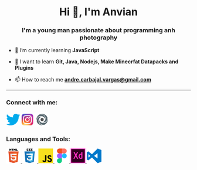 <h1 align="center">Hi 👋, I'm Anvian</h1>
<h3 align="center">I'm a young man passionate about programming anh photography</h3>

- 🌱 I’m currently learning **JavaScript**

- 📖 I want to learn **Git, Java, Nodejs, Make Minecrfat Datapacks and Plugins**

- 📫 How to reach me **andre.carbajal.vargas@gmail.com**

---

<h3 align="left">Connect with me:</h3>
<p align="left">
<a href="https://twitter.com/carbajal_andre" target="blank"><img align="center" src="icons/twitter.png" alt="carbajal_andre" style="max-width:100%;" /></a>
<a href="https://instagram.com/andre_alejandro23" target="blank"><img align="center" src="icons/instagram.png" alt="andre_alejandro23" style="max-width:100%;" /></a>
<a href="https://replit.com/@anvian/" target="blank"><img align="center" src="icons/replit.png" alt="andre_alejandro23" width="40" height="40" /></a>
</p>

<h3 align="left">Languages and Tools:</h3>
<p align="left"> 
<a href="https://www.w3.org/html/" target="_blank"> <img src="icons/html5.svg" alt="html5" width="40" height="40"/> </a> 
<a href="https://www.w3schools.com/css/" target="_blank"> <img src="icons/css3.svg" alt="css3" width="40" height="40"/> <a> 
<a href="https://www.w3schools.com/js/" target="_blank"> <img src="icons/javascript.svg" alt="js" width="40" height="40"/> </a> 
<a href="https://www.figma.com/" target="_blank"> <img src="icons/figma.svg" alt="figma" width="40" height="40"/> </a> 
<a href="https://www.adobe.com/products/xd.html" target="_blank"> <img src="icons/adobe-xd.svg" alt="xd" width="40" height="40"/> </a> 
<a href="https://code.visualstudio.com/" target="_blank"> <img src="icons/visual-studio-code.svg" alt="vs" width="40" height="40"/> </a> 
</p>
